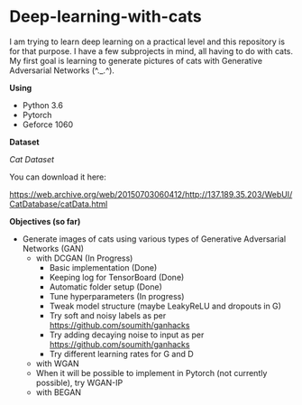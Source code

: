 # Deep-learning-with-cats

I am trying to learn deep learning on a practical level and this repository is for that purpose. I have a few subprojects in mind, all having to do with cats. My first goal is learning to generate pictures of cats with Generative Adversarial Networks (^._.^). 

**Using**
* Python 3.6
* Pytorch
* Geforce 1060

**Dataset**

*Cat Dataset*

You can download it here:

https://web.archive.org/web/20150703060412/http://137.189.35.203/WebUI/CatDatabase/catData.html

**Objectives (so far)**
* Generate images of cats using various types of Generative Adversarial Networks (GAN)
  * with DCGAN (In Progress)
    * Basic implementation (Done)
    * Keeping log for TensorBoard (Done)
    * Automatic folder setup (Done)
    * Tune hyperparameters (In progress)
    * Tweak model structure (maybe LeakyReLU and dropouts in G)
    * Try soft and noisy labels as per https://github.com/soumith/ganhacks
    * Try adding decaying noise to input as per https://github.com/soumith/ganhacks
    * Try different learning rates for G and D
  * with WGAN
  * When it will be possible to implement in Pytorch (not currently possible), try WGAN-IP
  * with BEGAN
